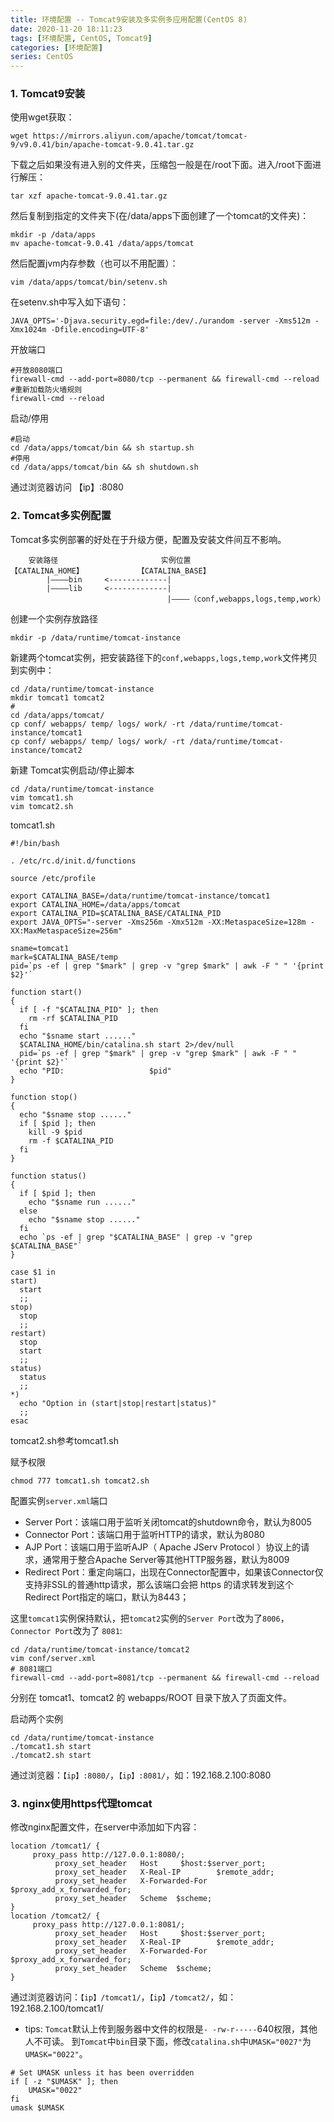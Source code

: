 ```yaml
---
title: 环境配置 -- Tomcat9安装及多实例多应用配置(CentOS 8)
date: 2020-11-20 18:11:23
tags: [环境配置, CentOS, Tomcat9]
categories: [环境配置]
series: CentOS
---
```


### 1. Tomcat9安装
使用wget获取：
``` shell
wget https://mirrors.aliyun.com/apache/tomcat/tomcat-9/v9.0.41/bin/apache-tomcat-9.0.41.tar.gz
```
下载之后如果没有进入别的文件夹，压缩包一般是在/root下面。进入/root下面进行解压：
``` shell
tar xzf apache-tomcat-9.0.41.tar.gz
```
然后复制到指定的文件夹下(在/data/apps下面创建了一个tomcat的文件夹)：
``` shell
mkdir -p /data/apps
mv apache-tomcat-9.0.41 /data/apps/tomcat
```
然后配置jvm内存参数（也可以不用配置）：
``` shell
vim /data/apps/tomcat/bin/setenv.sh
```
在setenv.sh中写入如下语句：
``` shell
JAVA_OPTS='-Djava.security.egd=file:/dev/./urandom -server -Xms512m -Xmx1024m -Dfile.encoding=UTF-8'
```

开放端口
``` shell
#开放8080端口
firewall-cmd --add-port=8080/tcp --permanent && firewall-cmd --reload
#重新加载防火墙规则
firewall-cmd --reload
```

启动/停用
``` shell
#启动
cd /data/apps/tomcat/bin && sh startup.sh
#停用
cd /data/apps/tomcat/bin && sh shutdown.sh
```
通过浏览器访问 【ip】:8080



### 2. Tomcat多实例配置
Tomcat多实例部署的好处在于升级方便，配置及安装文件间互不影响。
```
    安装路径                       实例位置
【CATALINA_HOME】            【CATALINA_BASE】
        |————bin     <-------------|
        |————lib     <-------------|
                                   |————（conf,webapps,logs,temp,work）

```

创建一个实例存放路径
``` shell
mkdir -p /data/runtime/tomcat-instance
```

新建两个tomcat实例，把安装路径下的`conf,webapps,logs,temp,work`文件拷贝到实例中：
``` shell
cd /data/runtime/tomcat-instance
mkdir tomcat1 tomcat2
# 
cd /data/apps/tomcat/
cp conf/ webapps/ temp/ logs/ work/ -rt /data/runtime/tomcat-instance/tomcat1
cp conf/ webapps/ temp/ logs/ work/ -rt /data/runtime/tomcat-instance/tomcat2
```

新建 Tomcat实例启动/停止脚本
``` shell
cd /data/runtime/tomcat-instance
vim tomcat1.sh
vim tomcat2.sh
```

tomcat1.sh
``` shell
#!/bin/bash

. /etc/rc.d/init.d/functions

source /etc/profile

export CATALINA_BASE=/data/runtime/tomcat-instance/tomcat1
export CATALINA_HOME=/data/apps/tomcat
export CATALINA_PID=$CATALINA_BASE/CATALINA_PID
export JAVA_OPTS="-server -Xms256m -Xmx512m -XX:MetaspaceSize=128m -XX:MaxMetaspaceSize=256m"

sname=tomcat1
mark=$CATALINA_BASE/temp
pid=`ps -ef | grep "$mark" | grep -v "grep $mark" | awk -F " " '{print $2}'`

function start()
{
  if [ -f "$CATALINA_PID" ]; then
    rm -rf $CATALINA_PID
  fi
  echo "$sname start ......"
  $CATALINA_HOME/bin/catalina.sh start 2>/dev/null
  pid=`ps -ef | grep "$mark" | grep -v "grep $mark" | awk -F " " '{print $2}'`
  echo "PID:                   $pid"
}

function stop()
{
  echo "$sname stop ......"
  if [ $pid ]; then
    kill -9 $pid
    rm -f $CATALINA_PID
  fi
}

function status()
{
  if [ $pid ]; then
    echo "$sname run ......"
  else
    echo "$sname stop ......"
  fi
  echo `ps -ef | grep "$CATALINA_BASE" | grep -v "grep $CATALINA_BASE"`
}

case $1 in
start)
  start
  ;;
stop)
  stop
  ;;
restart)
  stop
  start
  ;;
status)
  status
  ;;
*)
  echo "Option in (start|stop|restart|status)"
  ;;
esac
```

tomcat2.sh参考tomcat1.sh


赋予权限
``` shell
chmod 777 tomcat1.sh tomcat2.sh
```

配置实例`server.xml`端口
+ Server Port：该端口用于监听关闭tomcat的shutdown命令，默认为8005
+ Connector Port：该端口用于监听HTTP的请求，默认为8080
+ AJP Port：该端口用于监听AJP（ Apache JServ Protocol ）协议上的请求，通常用于整合Apache Server等其他HTTP服务器，默认为8009
+ Redirect Port：重定向端口，出现在Connector配置中，如果该Connector仅支持非SSL的普通http请求，那么该端口会把 https 的请求转发到这个Redirect Port指定的端口，默认为8443；

这里`tomcat1`实例保持默认，把`tomcat2`实例的`Server Port`改为了`8006`，`Connector Port`改为了 `8081`:

``` shell
cd /data/runtime/tomcat-instance/tomcat2
vim conf/server.xml
# 8081端口
firewall-cmd --add-port=8081/tcp --permanent && firewall-cmd --reload
```


分别在 tomcat1、tomcat2 的 webapps/ROOT 目录下放入了页面文件。

启动两个实例
``` shell
cd /data/runtime/tomcat-instance
./tomcat1.sh start
./tomcat2.sh start
```

通过浏览器：`【ip】:8080/`，`【ip】:8081/`，如：192.168.2.100:8080


### 3. nginx使用https代理tomcat
修改nginx配置文件，在server中添加如下内容：

``` shell
location /tomcat1/ {
     proxy_pass http://127.0.0.1:8080/;
          proxy_set_header   Host     $host:$server_port;
          proxy_set_header   X-Real-IP        $remote_addr;
          proxy_set_header   X-Forwarded-For  $proxy_add_x_forwarded_for;
          proxy_set_header   Scheme  $scheme;
}
location /tomcat2/ {
     proxy_pass http://127.0.0.1:8081/;
          proxy_set_header   Host     $host:$server_port;
          proxy_set_header   X-Real-IP        $remote_addr;
          proxy_set_header   X-Forwarded-For  $proxy_add_x_forwarded_for;
          proxy_set_header   Scheme  $scheme;
}
```

通过浏览器访问：`【ip】/tomcat1/`，`【ip】/tomcat2/`，如：192.168.2.100/tomcat1/

- tips: `Tomcat`默认上传到服务器中文件的权限是`- -rw-r-----`640权限，其他人不可读。
到`Tomcat`中`bin`目录下面，修改`catalina.sh`中`UMASK="0027"`为`UMASK="0022"`。
``` shell
# Set UMASK unless it has been overridden
if [ -z "$UMASK" ]; then
    UMASK="0022"
fi
umask $UMASK
```

